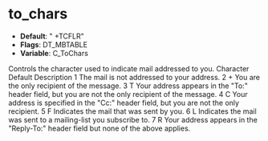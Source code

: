 # to_chars

- **Default**: " +TCFLR"
- **Flags**: DT_MBTABLE
- **Variable**: C_ToChars

Controls the character used to indicate mail addressed to you.
Character Default Description
1       <space> The mail is not addressed to your address.
2       + You are the only recipient of the message.
3       T Your address appears in the "To:" header field, but you are not the only recipient of the message.
4       C Your address is specified in the "Cc:" header field, but you are not the only recipient.
5       F Indicates the mail that was sent by you.
6       L Indicates the mail was sent to a mailing-list you subscribe to.
7       R Your address appears in the "Reply-To:" header field but none of the above applies.
